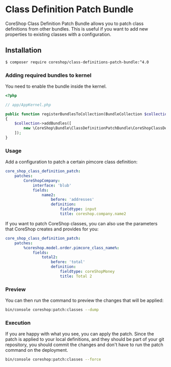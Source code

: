 #  Class Definition Patch Bundle

CoreShop Class Definition Patch Bundle allows you to patch class definitions from other bundles. This is useful if you want to add new properties to existing classes with a configuration.

## Installation
```bash
$ composer require coreshop/class-definitions-patch-bundle:^4.0
```

### Adding required bundles to kernel
You need to enable the bundle inside the kernel.

```php
<?php

// app/AppKernel.php

public function registerBundlesToCollection(BundleCollection $collection)
{
    $collection->addBundles([
        new \CoreShop\Bundle\ClassDefinitionPatchBundle\CoreShopClassDefinitionPatchBundle(),
    ]);
}
```

### Usage

Add a configuration to patch a certain pimcore class definition:

```yaml
core_shop_class_definition_patch:
    patches:
        CoreShopCompany:
            interface: 'blub'
            fields:
                name2:
                    before: 'addresses'
                    definition:
                        fieldtype: input
                        title: coreshop.company.name2
```

If you want to patch CoreShop classes, you can also use the parameters that CoreShop creates and provides for you:

```yaml
core_shop_class_definition_patch:
    patches:
        %coreshop.model.order.pimcore_class_name%:
            fields:
                total2:
                    before: 'total'
                    definition:
                        fieldtype: coreShopMoney
                        title: Total 2
```
### Preview

You can then run the command to preview the changes that will be applied:

```bash
bin/console coreshop:patch:classes --dump
```

### Execution

If you are happy with what you see, you can apply the patch. Since the patch is applied to your local definitions, and they should be part of your git repository, you should commit the changes and don't have to run the patch command on the deployment.

```bash
bin/console coreshop:patch:classes --force
```